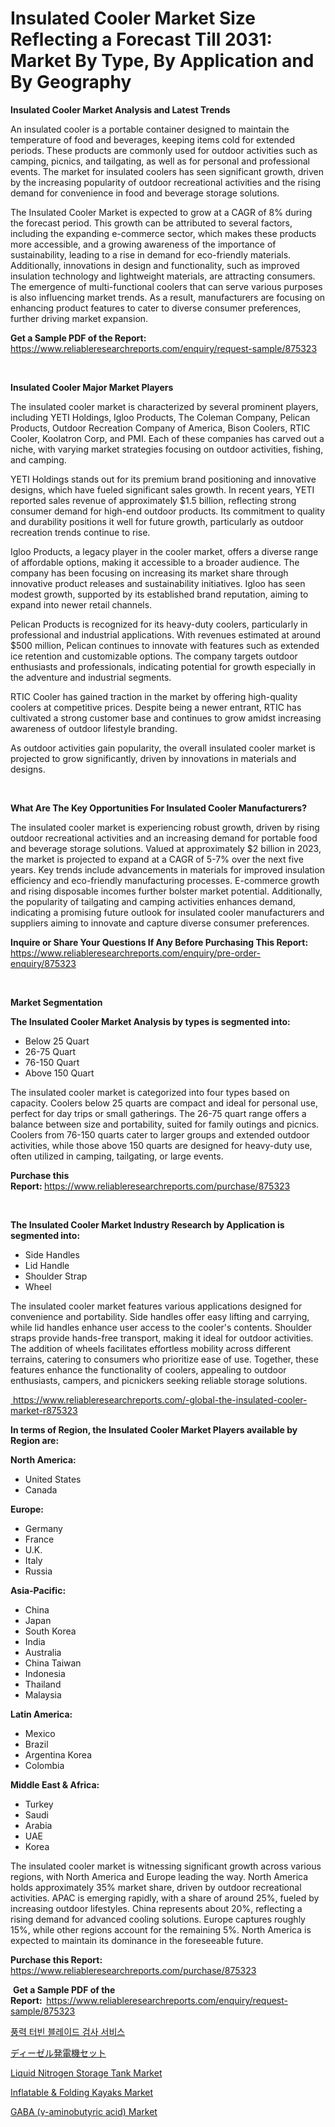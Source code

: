 <p><h1>Insulated Cooler Market Size Reflecting a Forecast Till 2031: Market By Type, By Application and By Geography</h1></p><p><strong>Insulated Cooler Market Analysis and Latest Trends</strong></p>
<p><p>An insulated cooler is a portable container designed to maintain the temperature of food and beverages, keeping items cold for extended periods. These products are commonly used for outdoor activities such as camping, picnics, and tailgating, as well as for personal and professional events. The market for insulated coolers has seen significant growth, driven by the increasing popularity of outdoor recreational activities and the rising demand for convenience in food and beverage storage solutions.</p><p>The Insulated Cooler Market is expected to grow at a CAGR of 8% during the forecast period. This growth can be attributed to several factors, including the expanding e-commerce sector, which makes these products more accessible, and a growing awareness of the importance of sustainability, leading to a rise in demand for eco-friendly materials. Additionally, innovations in design and functionality, such as improved insulation technology and lightweight materials, are attracting consumers. The emergence of multi-functional coolers that can serve various purposes is also influencing market trends. As a result, manufacturers are focusing on enhancing product features to cater to diverse consumer preferences, further driving market expansion.</p></p>
<p><strong>Get a Sample PDF of the Report:&nbsp;</strong> <a href="https://www.reliableresearchreports.com/enquiry/request-sample/875323">https://www.reliableresearchreports.com/enquiry/request-sample/875323</a></p>
<p>&nbsp;</p>
<p><strong>Insulated Cooler Major Market Players</strong></p>
<p><p>The insulated cooler market is characterized by several prominent players, including YETI Holdings, Igloo Products, The Coleman Company, Pelican Products, Outdoor Recreation Company of America, Bison Coolers, RTIC Cooler, Koolatron Corp, and PMI. Each of these companies has carved out a niche, with varying market strategies focusing on outdoor activities, fishing, and camping.</p><p>YETI Holdings stands out for its premium brand positioning and innovative designs, which have fueled significant sales growth. In recent years, YETI reported sales revenue of approximately $1.5 billion, reflecting strong consumer demand for high-end outdoor products. Its commitment to quality and durability positions it well for future growth, particularly as outdoor recreation trends continue to rise.</p><p>Igloo Products, a legacy player in the cooler market, offers a diverse range of affordable options, making it accessible to a broader audience. The company has been focusing on increasing its market share through innovative product releases and sustainability initiatives. Igloo has seen modest growth, supported by its established brand reputation, aiming to expand into newer retail channels.</p><p>Pelican Products is recognized for its heavy-duty coolers, particularly in professional and industrial applications. With revenues estimated at around $500 million, Pelican continues to innovate with features such as extended ice retention and customizable options. The company targets outdoor enthusiasts and professionals, indicating potential for growth especially in the adventure and industrial segments.</p><p>RTIC Cooler has gained traction in the market by offering high-quality coolers at competitive prices. Despite being a newer entrant, RTIC has cultivated a strong customer base and continues to grow amidst increasing awareness of outdoor lifestyle branding. </p><p>As outdoor activities gain popularity, the overall insulated cooler market is projected to grow significantly, driven by innovations in materials and designs.</p></p>
<p>&nbsp;</p>
<p><strong>What Are The Key Opportunities For Insulated Cooler Manufacturers?</strong></p>
<p><p>The insulated cooler market is experiencing robust growth, driven by rising outdoor recreational activities and an increasing demand for portable food and beverage storage solutions. Valued at approximately $2 billion in 2023, the market is projected to expand at a CAGR of 5-7% over the next five years. Key trends include advancements in materials for improved insulation efficiency and eco-friendly manufacturing processes. E-commerce growth and rising disposable incomes further bolster market potential. Additionally, the popularity of tailgating and camping activities enhances demand, indicating a promising future outlook for insulated cooler manufacturers and suppliers aiming to innovate and capture diverse consumer preferences.</p></p>
<p><strong>Inquire or Share Your Questions If Any Before Purchasing This Report:</strong> <a href="https://www.reliableresearchreports.com/enquiry/pre-order-enquiry/875323">https://www.reliableresearchreports.com/enquiry/pre-order-enquiry/875323</a></p>
<p>&nbsp;</p>
<p><strong>Market Segmentation</strong></p>
<p><strong>The Insulated Cooler Market Analysis by types is segmented into:</strong></p>
<p><ul><li>Below 25 Quart</li><li>26-75 Quart</li><li>76-150 Quart</li><li>Above 150 Quart</li></ul></p>
<p><p>The insulated cooler market is categorized into four types based on capacity. Coolers below 25 quarts are compact and ideal for personal use, perfect for day trips or small gatherings. The 26-75 quart range offers a balance between size and portability, suited for family outings and picnics. Coolers from 76-150 quarts cater to larger groups and extended outdoor activities, while those above 150 quarts are designed for heavy-duty use, often utilized in camping, tailgating, or large events.</p></p>
<p><strong>Purchase this Report:&nbsp;</strong><a href="https://www.reliableresearchreports.com/purchase/875323">https://www.reliableresearchreports.com/purchase/875323</a></p>
<p>&nbsp;</p>
<p><strong>The Insulated Cooler Market Industry Research by Application is segmented into:</strong></p>
<p><ul><li>Side Handles</li><li>Lid Handle</li><li>Shoulder Strap</li><li>Wheel</li></ul></p>
<p><p>The insulated cooler market features various applications designed for convenience and portability. Side handles offer easy lifting and carrying, while lid handles enhance user access to the cooler's contents. Shoulder straps provide hands-free transport, making it ideal for outdoor activities. The addition of wheels facilitates effortless mobility across different terrains, catering to consumers who prioritize ease of use. Together, these features enhance the functionality of coolers, appealing to outdoor enthusiasts, campers, and picnickers seeking reliable storage solutions.</p></p>
<p><a href="https://www.reliableresearchreports.com/-global-the-insulated-cooler-market-r875323">&nbsp;https://www.reliableresearchreports.com/-global-the-insulated-cooler-market-r875323</a></p>
<p><strong>In terms of Region, the Insulated Cooler Market Players available by Region are:</strong></p>
<p>
    <p> <strong> North America: </strong>
        <ul>
            <li>United States</li>
            <li>Canada</li>
        </ul>
        </p> 
    <p> <strong> Europe: </strong>
        <ul>
            <li>Germany</li>
            <li>France</li>
            <li>U.K.</li>
            <li>Italy</li>
            <li>Russia</li>
        </ul>
        </p> 
    <p> <strong> Asia-Pacific: </strong>
        <ul>
            <li>China</li>
            <li>Japan</li>
            <li>South Korea</li>
            <li>India</li>
            <li>Australia</li>
            <li>China Taiwan</li>
            <li>Indonesia</li>
            <li>Thailand</li>
            <li>Malaysia</li>
        </ul>
        </p> 
    <p> <strong> Latin America: </strong>
        <ul>
            <li>Mexico</li>
            <li>Brazil</li>
            <li>Argentina Korea</li>
            <li>Colombia</li>
        </ul>
        </p> 
    <p> <strong> Middle East & Africa: </strong>
        <ul>
            <li>Turkey</li>
            <li>Saudi</li>
            <li>Arabia</li>
            <li>UAE</li>
            <li>Korea</li>
        </ul>
    </p>
    </p>
<p><p>The insulated cooler market is witnessing significant growth across various regions, with North America and Europe leading the way. North America holds approximately 35% market share, driven by outdoor recreational activities. APAC is emerging rapidly, with a share of around 25%, fueled by increasing outdoor lifestyles. China represents about 20%, reflecting a rising demand for advanced cooling solutions. Europe captures roughly 15%, while other regions account for the remaining 5%. North America is expected to maintain its dominance in the foreseeable future.</p></p>
<p><strong>Purchase this Report: </strong><a href="https://www.reliableresearchreports.com/purchase/875323">https://www.reliableresearchreports.com/purchase/875323</a></p>
<p>&nbsp;<strong>Get a Sample PDF of the Report:&nbsp;&nbsp;</strong><a href="https://www.reliableresearchreports.com/enquiry/request-sample/875323">https://www.reliableresearchreports.com/enquiry/request-sample/875323</a></p>
<p><strong></strong></p>
<p><p><a href="https://medium.com/@mujgankortalih/%ED%92%8D%EB%A0%A5-%ED%84%B0%EB%B9%88-%EB%82%A0%EA%B0%9C-%EA%B2%80%EC%82%AC-%EC%84%9C%EB%B9%84%EC%8A%A4-%EC%8B%9C%EC%9E%A5-%EA%B7%9C%EB%AA%A8-%EC%A0%90%EC%9C%A0%EC%9C%A8-%EC%84%B1%EC%9E%A5-%EB%B0%8F-%EC%9C%A0%ED%98%95-%EC%9D%91%EC%9A%A9-%ED%94%84%EB%A1%9C%EA%B7%B8%EB%9E%A8-%EC%9C%A1%EC%83%81-%ED%95%B4%EC%83%81-%EB%B0%8F-%EC%A7%80%EC%97%AD-%ED%86%B5%EC%B0%B0%EB%A0%A5%EC%97%90-%EB%94%B0%EB%A5%B8-%EC%8B%9C%EC%9E%A5-%EB%B6%84%EC%84%9D%EA%B3%BC-2031%EB%85%84%EA%B9%8C%EC%A7%80%EC%9D%98-%EC%98%88%EC%B8%A1-7096e98b021f">풍력 터빈 블레이드 검사 서비스</a></p><p><a href="https://medium.com/@scotttyesha/%E3%82%B0%E3%83%AD%E3%83%BC%E3%83%90%E3%83%AB%E3%83%87%E3%82%A3%E3%83%BC%E3%82%BC%E3%83%AB%E7%99%BA%E9%9B%BB%E6%A9%9F%E3%82%BB%E3%83%83%E3%83%88%E5%B8%82%E5%A0%B4-%E5%B8%82%E5%A0%B4%E3%82%B7%E3%82%A7%E3%82%A2-%E5%B8%82%E5%A0%B4%E5%8B%95%E5%90%91-%E5%B0%86%E6%9D%A5%E3%81%AE%E6%88%90%E9%95%B7%E3%82%92%E6%8E%A2%E3%82%8B-70d771635bdf">ディーゼル発電機セット</a></p><p><a href="https://www.linkedin.com/pulse/liquid-nitrogen-storage-tank-market-global-share-ranking-kzucc?trackingId=gLya%2BvDvT2iWFGZVKXPO5A%3D%3D">Liquid Nitrogen Storage Tank Market</a></p><p><a href="https://github.com/gulaimolin/Market-Research-Report-List-6/blob/main/inflatable-folding-kayaks-market.md">Inflatable & Folding Kayaks Market</a></p><p><a href="https://issuu.com/reportprime-2/docs/gaba-g-aminobutyric-acid-market-siz_68b5278c596af9">GABA (γ-aminobutyric acid) Market</a></p></p>